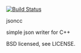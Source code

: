 [![Build Status](https://travis-ci.org/afett/jsoncc.svg?branch=master)](https://travis-ci.org/afett/jsoncc)

jsoncc

simple json writer for C++

BSD licensed, see LICENSE.
